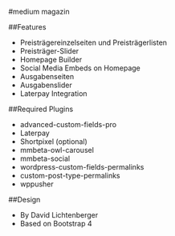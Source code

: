 #medium magazin

##Features
* Preisträgereinzelseiten und Preisträgerlisten
* Preisträger-Slider
* Homepage Builder
* Social Media Embeds on Homepage
* Ausgabenseiten
* Ausgabenslider
* Laterpay Integration


##Required Plugins
* advanced-custom-fields-pro
* Laterpay
* Shortpixel (optional)
* mmbeta-owl-carousel
* mmbeta-social
* wordpress-custom-fields-permalinks
* custom-post-type-permalinks
* wppusher


##Design
* By David Lichtenberger
* Based on Bootstrap 4


